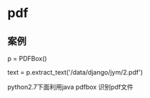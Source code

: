 # pdf

## 案例
p = PDFBox()

text = p.extract_text('/data/django/jym/2.pdf')

python2.7下面利用java pdfbox 识别pdf文件
